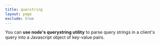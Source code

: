```yaml
---
title: querstring
layout: page
exclude: true
---
```


You can **use node's querystring utility** to parse query strings in a client's query into a Javascript object of key-value pairs.

<!--stackedit_data:
eyJoaXN0b3J5IjpbLTE3Mzk5MDUxNzNdfQ==
-->